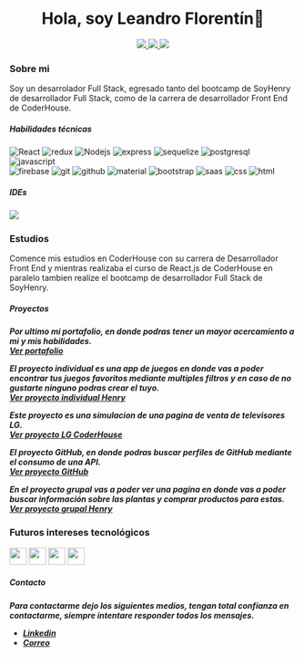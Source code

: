 <div id="header" align="center">
    <h1>Hola, soy Leandro Florentín👋</h1>
</div>
<p align="center">
<a href="https://www.linkedin.com/in/leandro-florentin/"><img src="https://img.shields.io/badge/LinkedIn-0077B5?style=for-the-badge&logo=linkedin&logoColor=white"/> </a>
<a href="https://www.codewars.com/users/LeandroFlorent%C3%ADn"><img src="https://img.shields.io/badge/-CodeWars-121216?style=for-the-badge&logo=CodeWars&logoColor=red"/> </a>
<a href="mailto:leandro.florentin@hotmail.com"><img src="https://img.shields.io/badge/Gmail-D14836?style=for-the-badge&logo=gmail&logoColor=white"/> </a>
</p>
<div>
    <h3>Sobre mi</h3>
        <p>Soy un desarrolador Full Stack, egresado tanto del bootcamp de SoyHenry de desarrollador Full Stack, como de la carrera de desarrollador Front End de CoderHouse.</p>
</div>
    <h5>Habilidades técnicas</h5>
    <div>
        <img src='https://img.shields.io/badge/-React-45b8d8?style=flat-square&logo=react&logoColor=white' alt='React'/>
        <img alt="redux" src="https://img.shields.io/badge/-Redux-764ABC?style=flat-square&logo=redux&logoColor=white" />
        <img alt="Nodejs" src="https://img.shields.io/badge/-Nodejs-43853d?style=flat-square&logo=Node.js&logoColor=white" />
        <img alt="express" src="https://img.shields.io/badge/-Express-000000?style=flat-square&logo=express&logoColor=white" />
        <img alt="sequelize" src="https://img.shields.io/badge/-Sequelize-039be5?style=flat-square&logo=sequelize&logoColor=0a497b" />
        <img alt="postgresql" src="https://img.shields.io/badge/-PostgreSQL-039be5?style=flat-square&logo=postgresql&logoColor=0a497b" />
        <img alt="javascript" src="https://img.shields.io/badge/-Javascript-yellow?style=flat-square&logo=javascript&logoColor=white" />     
    </div>
    <div>
        <img alt="firebase" src="https://img.shields.io/badge/-Firebase-yellow?style=flat-square&logo=firebase&logoColor=white" />
        <img alt="git" src="https://img.shields.io/badge/-Git-orange?style=flat-square&logo=git&logoColor=white" />
        <img alt="github" src="https://img.shields.io/badge/-GitHub-black?style=flat-square&logo=github&logoColor=white" />
        <img alt="material" src="https://img.shields.io/badge/-MaterialUI-blue?style=flat-square&logo=material&logoColor=white" />
        <img alt="bootstrap" src="https://img.shields.io/badge/-Bootstrap-4c2882?style=flat-square&logo=bootstrap&logoColor=white" />
        <img alt="saas" src="https://img.shields.io/badge/-Sass-pink?style=flat-square&logo=sass&logoColor=white" />
        <img alt="css" src="https://img.shields.io/badge/-CSS3-blue?style=flat-square&logo=css3&logoColor=white" />
        <img alt="html" src="https://img.shields.io/badge/-HTML5-red?style=flat-square&logo=html5&logoColor=white" />    
    </div>
<h5>IDEs<h5>
<img src="https://img.shields.io/badge/-Visual%20Studio%20Code-blue?style=flat-square&logo=visualstudiocode&logoColor=white"/>
    
<h3>Estudios</h3>
    <p>Comence mis estudios en CoderHouse con su carrera de Desarrollador Front End y mientras realizaba el curso de React.js de CoderHouse en paralelo tambien realize el bootcamp de desarrollador Full Stack de SoyHenry.</p>

<h5>Proyectos<h5>
    
   <label>Por ultimo mi portafolio, en donde podras tener un mayor acercamiento a mi y mis habilidades.</label></br>
   <a href="https://portafolio-leandro-florentin.vercel.app/" target='_blank'>Ver portafolio</a></br>
    
   <label>El proyecto individual es una app de juegos en donde vas a poder encontrar tus juegos favoritos mediante multiples filtros y en caso de no gustarte ninguno   podras crear el tuyo.</label></br>
   <a href="https://frontjuegos.vercel.app/" target='_blank'>Ver proyecto individual Henry</a></br>
   
   <label>Este proyecto es una simulacion de una pagina de venta de televisores LG.</label></br>
   <a href="https://proyecto-lg-ce75.vercel.app/" target='_blank'>Ver proyecto LG CoderHouse</a></br>
   
   <label>El proyecto GitHub, en donde podras buscar perfiles de GitHub mediante el consumo de una API.</label></br>
   <a href="https://github-proyect-ten.vercel.app/" target='_blank'>Ver proyecto GitHub</a></br>
   
   <label>En el proyecto grupal vas a poder ver una pagina en donde vas a poder buscar información sobre las plantas y comprar productos para estas.</label></br>
    <a href="https://plantango.vercel.app/" target='_blank'>Ver proyecto grupal Henry</a></br>


<h3>Futuros intereses tecnológicos</h3>
<div>
    <img src="https://img.icons8.com/color/512/nestjs.png" width="30px" height="30px"/>
    <img src="https://cdn.icon-icons.com/icons2/2107/PNG/128/file_type_angular_icon_130754.png" width="30px" height="30px"/>
    <img src="https://cdn.icon-icons.com/icons2/2107/PNG/128/file_type_vue_icon_130078.png" width="30px" height="30px"/>
    <img src="https://cdn.icon-icons.com/icons2/2415/PNG/128/mongodb_original_wordmark_logo_icon_146425.png" width="30px" height="30px"/>
</div>

<h5>Contacto<h5>
<p>Para contactarme dejo los siguientes medios, tengan total confianza en contactarme, siempre intentare responder todos los mensajes.</p>

    
<ul>
   <li><a href="https://www.linkedin.com/in/leandro-florentin/">Linkedin</a></li>
   <li><a href="mailto:leandro.florentin@hotmail.com">Correo</a></li>
</ul>
